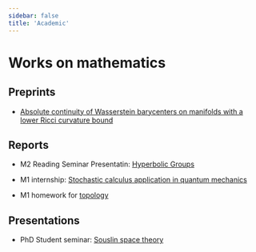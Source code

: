 ```yaml
---
sidebar: false
title: 'Academic'
---
```


# Works on mathematics

## Preprints

- [Absolute continuity of Wasserstein barycenters on manifolds with a lower Ricci curvature bound](https://arxiv.org/abs/2310.13832)

## Reports

<!-- - PhD Activity Report: [2021-2022](/pdf/report_2021-2022.pdf) -->

- M2 Reading Seminar Presentatin: <a ref="noreferer" target='_blank' href="/HyperbolicGroup/index.html">Hyperbolic Groups</a>

- M1 internship: [Stochastic calculus application in quantum mechanics](/pdf/probability_M1_stage.pdf)

- M1 homework for [topology](/pdf/DM_topology_Jianyu_MA.pdf)

## Presentations

- PhD Student seminar: [Souslin space theory](https://drive.google.com/file/d/1eTfQvdMlMWBhDNXlBEvxbNkI0Sfa8aUB/view)

<!-- - M2 internship: [defence](https://drive.google.com/file/d/15S3LcjXWZZD2koQOzDQT-KYDL2tsmYLp/view?usp=sharing) -->

<!-- ## Applications -->

<!-- - PhD EDMITT: [motivation letter](/pdf/phd_motivation.pdf) and [interview presentation](/pdf/phd_interview.pdf) -->
